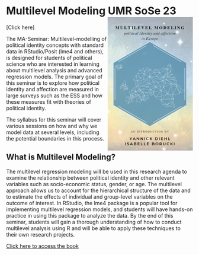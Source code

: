# Multilevel Modeling UMR SoSe 23 <img src="cover.png" width="230.4" height="360" align="right"/> 

[Click here]

The MA-Seminar: Multilevel-modelling of political identity concepts with standard data in RStudio/Posit (lme4 and others), is designed for students of political science who are interested in learning about multilevel analysis and advanced regression models. The primary goal of this seminar is to explore how political identity and affection are measured in large surveys such as the ESS and how these measures fit with theories of political identity.

The syllabus for this seminar will cover various sessions on how and why we model data at several levels, including the potential boundaries in this process. 

## What is Multilevel Modeling?

The multilevel regression modeling will be used in this research agenda to examine the relationship between political identity and other relevant variables such as socio-economic status, gender, or age. The multilevel approach allows us to account for the hierarchical structure of the data and to estimate the effects of individual and group-level variables on the outcome of interest. In RStudio, the lme4 package is a popular tool for implementing multilevel regression models, and students will have hands-on practice in using this package to analyze the data. By the end of this seminar, students will gain a thorough understanding of how to conduct multilevel analysis using R and will be able to apply these techniques to their own research projects.

[Click here to access the book](https://yannickdiehl.github.io/MultilevelModelingUMRSoSe23/)